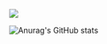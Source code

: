 <img src="https://capsule-render.vercel.app/api?type=cylinder&color=timeGradient&text=SangKyu">

![Anurag's GitHub stats](https://github-readme-stats.vercel.app/api?username=just-stopyoon&show_icons=true&theme=radical)
